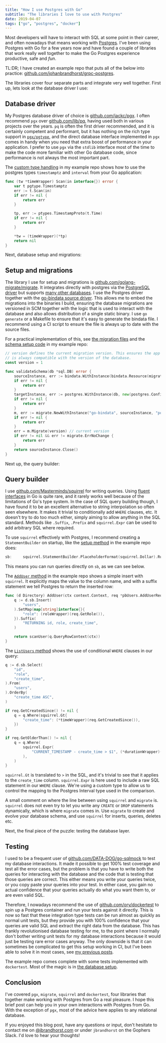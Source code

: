 ```yaml
---
title: "How I use Postgres with Go"
subtitle: "The libraries I love to use with Postgres"
date: 2019-04-07
tags: ["go", "postgres", "docker"]
---
```


Most developers will have to interact with SQL at some point in their career,
and often nowadays that means working with [Postgres](http://postgresql.org/).
I've been using Postgres with Go for a few years now and have found a couple
of libraries that work really well together to make the Go Postgres experience
productive, safe and _fun_.

TL:DR; I have created an example repo that puts all of the below into practice:
[github.com/johanbrandhorst/grpc-postgres](https://github.com/johanbrandhorst/grpc-postgres).

The libraries cover four separate parts and integrate very well together.
First up, lets look at the database driver I use:

## Database driver

My Postgres database driver of choice is
[github.com/jackc/pgx](https://github.com/jackc/pgx). I often recommend `pgx`
over [github.com/lib/pq](https://github.com/lib/pq), having used both in various
projects over the years. `pq` is often the first driver recommended, and it is
certainly competent and performant, but it has nothing on the rich type
support in [`pgx/pgtype`](https://godoc.org/github.com/jackc/pgx/pgtype), and
the direct database interface implemented in `pgx` comes in handy when you need
that extra boost of performance in your application. I prefer to use `pgx` via
the `stdlib` interface most of the time to make the code more familiar with
other Go database code, since performance is not always the most important part.

The [custom type handling](https://github.com/johanbrandhorst/grpc-postgres/blob/14c4878f4e5f38bf7b27cb0ac5c077fa563f8d12/users/types.go#L56)
in my example repo shows how to use the postgres types
`timestamptz` and `interval` from your Go application:

```go
func (tw *timeWrapper) Scan(in interface{}) error {
	var t pgtype.Timestamptz
	err := t.Scan(in)
	if err != nil {
		return err
	}

	tp, err := ptypes.TimestampProto(t.Time)
	if err != nil {
		return err
	}

	*tw = (timeWrapper)(*tp)
	return nil
}
```

Next, database setup and migrations:

## Setup and migrations

The library I use for setup and migrations is
[github.com/golang-migrate/migrate](https://github.com/golang-migrate/migrate).
It integrates directly with postgres via the
[PostgreSQL driver](https://github.com/golang-migrate/migrate/blob/master/database/postgres)
but supports
[many other databases](https://github.com/golang-migrate/migrate/#databases). I
use the Postgres driver together with the
[go-bindata source driver](https://github.com/golang-migrate/migrate/blob/master/source/go_bindata).
This allows me to embed the migrations into the binaries I build, ensuring the
database migrations are versioned in SCM together with the logic that is used to
interact with the database and also allows distribution of a single static
binary. I use `go generate` or a Makefile to ensure that it's easy to
generate the bindata file. I recommend using a CI script to ensure the file is
always up to date with the source files.

For a practical implementation of this, see
[the migration files](https://github.com/johanbrandhorst/grpc-postgres/tree/master/users/migrations)
and the
[schema setup code](https://github.com/johanbrandhorst/grpc-postgres/blob/14c4878f4e5f38bf7b27cb0ac5c077fa563f8d12/users/helpers.go#L18)
in my example repo:

```go
// version defines the current migration version. This ensures the app
// is always compatible with the version of the database.
const version = 1

func validateSchema(db *sql.DB) error {
	sourceInstance, err := bindata.WithInstance(bindata.Resource(migrations.AssetNames(), migrations.Asset))
	if err != nil {
		return err
	}
	targetInstance, err := postgres.WithInstance(db, new(postgres.Config))
	if err != nil {
		return err
	}
	m, err := migrate.NewWithInstance("go-bindata", sourceInstance, "postgres", targetInstance)
	if err != nil {
		return err
	}
	err = m.Migrate(version) // current version
	if err != nil && err != migrate.ErrNoChange {
		return err
	}
	return sourceInstance.Close()
}
```

Next up, the query builder:

## Query builder

I use [github.com/Masterminds/squirrel](https://github.com/Masterminds/squirrel)
for writing queries. Using
[fluent interfaces](https://en.wikipedia.org/wiki/Fluent_interface) in Go is
quite rare, and it rarely works well because of the limitations of Go's type
system. In the case of SQL query building though, I have found it to be an
excellent alternative to string interpolation so often seen elsewhere. It makes
it trivial to conditionally add `WHERE` clauses, etc. It doesn't try to do too
much either, simply aiming to allow anything in the SQL standard. Methods like
`.Suffix`, `.Prefix` and `squirrel.Expr` can be used to add arbitrary SQL where
required.

To use `squirrel` effectively with Postgres, I recommend creating a
`StatementBuilder` on startup, like the
[setup method](https://github.com/johanbrandhorst/grpc-postgres/blob/14c4878f4e5f38bf7b27cb0ac5c077fa563f8d12/users/users.go#L28)
in the example repo does:

```go
sb:     squirrel.StatementBuilder.PlaceholderFormat(squirrel.Dollar).RunWith(db),
```

This means you can run queries directly on `sb`, as we can see below.

The [`AddUser` method](https://github.com/johanbrandhorst/grpc-postgres/blob/14c4878f4e5f38bf7b27cb0ac5c077fa563f8d12/users/users.go#L56)
in the example repo shows a simple insert with `squirrel`. It explicitly maps
the value to the column name, and with a suffix statement we tell Postgres to
return the inserted row:

```go
func (d Directory) AddUser(ctx context.Context, req *pbUsers.AddUserRequest) (*pbUsers.User, error) {
	q := d.sb.Insert(
		"users",
	).SetMap(map[string]interface{}{
		"role": (roleWrapper)(req.GetRole()),
	}).Suffix(
		"RETURNING id, role, create_time",
	)

	return scanUser(q.QueryRowContext(ctx))
}
```

The
[`ListUsers` method](https://github.com/johanbrandhorst/grpc-postgres/blob/14c4878f4e5f38bf7b27cb0ac5c077fa563f8d12/users/users.go#L84)
shows the use of conditional `WHERE` clauses in our query:

```go
q := d.sb.Select(
    "id",
    "role",
    "create_time",
).From(
    "users",
).OrderBy(
    "create_time ASC",
)

if req.GetCreatedSince() != nil {
    q = q.Where(squirrel.Gt{
        "create_time": (*timeWrapper)(req.GetCreatedSince()),
    })
}

if req.GetOlderThan() != nil {
    q = q.Where(
        squirrel.Expr(
            "CURRENT_TIMESTAMP - create_time > $1", (*durationWrapper)(req.GetOlderThan()),
        ),
    )
}
```

`squirrel.Gt` is translated to `>` in the SQL, and it's trivial to see that it
applies to the `create_time` column. `squirrel.Expr` is here used to include
a raw SQL statement in our `WHERE` clause. We're using a custom type to allow us
to control the mapping to the Postgres Interval type used in the comparison.

A small comment on where the line between using `squirrel` and `migrate` is.
`squirrel` does not even try to let you write any `CREATE` or `DROP` statements
dynamically, which is where `migrate` comes in. Use `migrate` to create and
evolve your database schema, and use `squirrel` for inserts, queries, deletes
etc.

Next, the final piece of the puzzle: testing the database layer.

## Testing

I used to be a frequent user of
[github.com/DATA-DOG/go-sqlmock](https://github.com/DATA-DOG/go-sqlmock) to
test my database interactions. It made it possible to get 100% test coverage
and test all the error cases, but the problem is that you have to write both
the queries for interacting with the database and the code that is testing that
those queries are correct. This either means you write your queries twice, or
you copy paste your queries into your test. In either case, you gain no actual
confidence that your queries actually do what you want them to, or are even
valid SQL.

Therefore, I nowadays recommend the use of
[github.com/ory/dockertest](https://github.com/ory/dockertest) to spin up a
Postgres container and run your tests against it directly. This is now so fast
that these integration type tests can be run almost as quickly as normal unit
tests, but they provide you with 100% confidence that your queries are valid
SQL and extract the right data from the database. This has frankly
revolutionised database testing for me, to the point where I normally don't
bother writing unit tests for my database interactions because it would just be
testing rare error cases anyway. The only downside is that it can sometimes be
complicated to get this setup working in CI, but I've been able to solve it in
most cases, see [my previous posts](/post/circleci-docker-compose).

The example repo comes complete with some tests implemented with `dockertest`.
Most of the magic is in
[the database setup](https://github.com/johanbrandhorst/grpc-postgres/blob/2b12f7a2b44623efcbc627b896f242da0c7462d6/users/users_test.go#L29).

## Conclusion

I've covered `pgx`, `migrate`, `squirrel` and `dockertest`, four libraries that
together make working with Postgres from Go a real pleasure. I hope this brief
post can help you in your own interactions with Postgres from Go. With the
exception of `pgx`, most of the advice here applies to any relational database.

If you enjoyed this blog post, have any questions or input, don't hesitate to
contact me on [@jbrandhorst.com](https://bsky.app/profile/jbrandhorst.com) or
under `jbrandhorst` on the Gophers Slack. I'd love to hear your thoughts!
